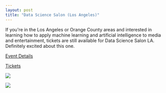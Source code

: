 ```yaml
---
layout: post
title: "Data Science Salon (Los Angeles)"
---
```


If you're in the Los Angeles or Orange County areas and interested in learning how to apply machine learning and artificial intelligence to media and entertainment, tickets are still available for Data Science Salon LA. Definitely excited about this one.

[Event Details](https://datascience.salon/)

[Tickets](https://lnkd.in/ghZj9he)

![](https://d1marr3m5x4iac.cloudfront.net/images/large/I0-001/040/462/871-3.png_/data-science-salon-austin-71.png)

![](https://cdn-az.allevents.in/banners/6347ebb0-b74e-11e8-81c9-1b431fd718bc-rimg-w526-h263-dc333333-gmir.png)

